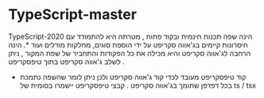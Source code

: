 # TypeScript-master
TypeScript-2020
הינה שפה תכנות חינמית ובקוד פתוח , מטרתה היא להתמודד עם חיסרונות קיימים בג'אווה סקריפט על ידי הוספת סוגים, מחלקות מודלים ועוד *.
הינה הרחבה לג'אווה סקריפט והיא מכילה את כל הפקודות והתחביר של שפת המקור , ניתן לשלב ג'אווה סקריפט בתוך טיפסקריפט .
* קוד  טיפסקריפט מעובד לכדי קוד ג'אווה סקריפט ולכן ניתן לומר שהשפה נתמכת בכל דפדפן שתומך בג'אווה סקריפט .
קבצי טיפסקריפט יישמרו בסומית של ts / tsx 
